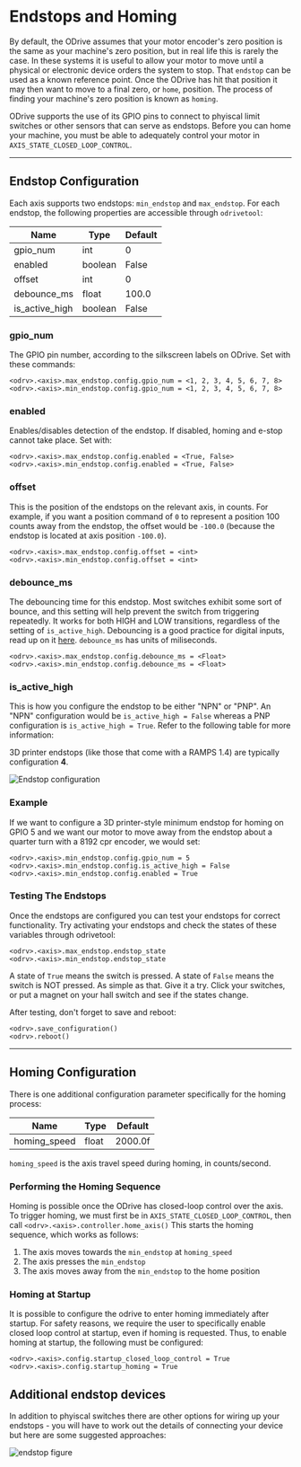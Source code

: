 # Endstops and Homing

By default, the ODrive assumes that your motor encoder's zero position is the same as your machine's zero position, but in real life this is rarely the case.  In these systems it is useful to allow your motor to move until a physical or electronic device orders the system to stop. That `endstop` can be used as a known reference point. Once the ODrive has hit that position it may then want to move to a final zero, or `home`, position.  The process of finding your machine's zero position is known as `homing`.

ODrive supports the use of its GPIO pins to connect to phyiscal limit switches or other sensors that can serve as endstops.  Before you can home your machine, you must be able to adequately control your motor in  `AXIS_STATE_CLOSED_LOOP_CONTROL`.

---

## Endstop Configuration
Each axis supports two endstops: `min_endstop` and `max_endstop`.  For each endstop, the following properties are accessible through `odrivetool`:

Name |  Type | Default
--- | -- | -- 
gpio_num | int | 0
enabled | boolean | False
offset | int | 0
debounce_ms | float | 100.0
is_active_high | boolean | False

### gpio_num
The GPIO pin number, according to the silkscreen labels on ODrive. Set with these commands:
```
<odrv>.<axis>.max_endstop.config.gpio_num = <1, 2, 3, 4, 5, 6, 7, 8>
<odrv>.<axis>.min_endstop.config.gpio_num = <1, 2, 3, 4, 5, 6, 7, 8>
```

### enabled
Enables/disables detection of the endstop.  If disabled, homing and e-stop cannot take place. Set with:
```
<odrv>.<axis>.max_endstop.config.enabled = <True, False>
<odrv>.<axis>.min_endstop.config.enabled = <True, False>
```

### offset
This is the position of the endstops on the relevant axis, in counts.  For example, if you want a position command of `0` to represent a position 100 counts away from the endstop, the offset would be `-100.0` (because the endstop is located at axis position `-100.0`).

```
<odrv>.<axis>.max_endstop.config.offset = <int>
<odrv>.<axis>.min_endstop.config.offset = <int>
```

### debounce_ms
The debouncing time for this endstop.  Most switches exhibit some sort of bounce, and this setting will help prevent the switch from triggering repeatedly. It works for both HIGH and LOW transitions, regardless of the setting of `is_active_high`. Debouncing is a good practice for digital inputs, read up on it [here](https://en.wikipedia.org/wiki/Switch). `debounce_ms` has units of miliseconds.

```
<odrv>.<axis>.max_endstop.config.debounce_ms = <Float>
<odrv>.<axis>.min_endstop.config.debounce_ms = <Float>
```

### is_active_high
This is how you configure the endstop to be either "NPN" or "PNP".  An "NPN" configuration would be `is_active_high = False` whereas a PNP configuration is `is_active_high = True`.  Refer to the following table for more information:

3D printer endstops (like those that come with a RAMPS 1.4) are typically configuration **4**.

![Endstop configuration](Endstop_configuration.png)  


### Example

If we want to configure a 3D printer-style minimum endstop for homing on GPIO 5 and we want our motor to move away from the endstop about a quarter turn with a 8192 cpr encoder, we would set:

```
<odrv>.<axis>.min_endstop.config.gpio_num = 5
<odrv>.<axis>.min_endstop.config.is_active_high = False
<odrv>.<axis>.min_endstop.config.enabled = True
```

### Testing The Endstops
Once the endstops are configured you can test your endstops for correct functionality. Try activating your endstops and check the states of these variables through odrivetool:

```
<odrv>.<axis>.max_endstop.endstop_state
<odrv>.<axis>.min_endstop.endstop_state
```

A state of `True` means the switch is pressed.  A state of `False` means the switch is NOT pressed.  As simple as that. Give it a try. Click your switches, or put a magnet on your hall switch and see if the states change. 

After testing, don't forget to save and reboot:
```
<odrv>.save_configuration()
<odrv>.reboot()
```

---

## Homing Configuration
There is one additional configuration parameter specifically for the homing process:

Name |  Type | Default
--- | -- | -- 
homing_speed | float | 2000.0f

`homing_speed` is the axis travel speed during homing, in counts/second.


### Performing the Homing Sequence
Homing is possible once the ODrive has closed-loop control over the axis.  To trigger homing, we must first be in `AXIS_STATE_CLOSED_LOOP_CONTROL`, then call `<odrv>.<axis>.controller.home_axis()`  This starts the homing sequence, which works as follows:

1. The axis moves towards the `min_endstop` at `homing_speed`
2. The axis presses the `min_endstop`
3. The axis moves away from the `min_endstop` to the home position

### Homing at Startup
It is possible to configure the odrive to enter homing immediately after startup. For safety reasons, we require the user to specifically enable closed loop control at startup, even if homing is requested.  Thus, to enable homing at startup, the following must be configured:

```
<odrv>.<axis>.config.startup_closed_loop_control = True
<odrv>.<axis>.config.startup_homing = True
```

## Additional endstop devices

In addition to phyiscal switches there are other options for wiring up your endstops - you will have to work out the details of connecting your device but here are some suggested approaches:

![endstop figure](endstop_figure.png)
